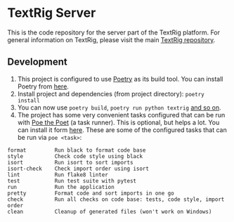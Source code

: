 # TextRig Server

This is the code repository for the server part of the TextRig platform. For general information on TextRig, please visit the main [TextRig repository](https://github.com/VedaWebProject/TextRig).


## Development

1) This project is configured to use [Poetry](https://python-poetry.org) as its build tool. You can install Poetry from [here](https://python-poetry.org/docs/master/#installation).
2) Install project and dependencies (from project directory): `poetry install`
3) You can now use `poetry build`, `poetry run python textrig` [and so on](https://python-poetry.org/docs/basic-usage/).
4) The project has some very convenient tasks configured that can be run with [Poe the Poet](https://github.com/nat-n/poethepoet) (a task runner). This is optional, but helps a lot. You can install it form [here](https://github.com/nat-n/poethepoet). These are some of the configured tasks that can be run via `poe <task>`:

```
format         Run black to format code base
style          Check code style using black
isort          Run isort to sort imports
isort-check    Check import order using isort
lint           Run flake8 linter
test           Run test suite with pytest
run            Run the application
pretty         Format code and sort imports in one go
check          Run all checks on code base: tests, code style, import order
clean          Cleanup of generated files (won't work on Windows)
```